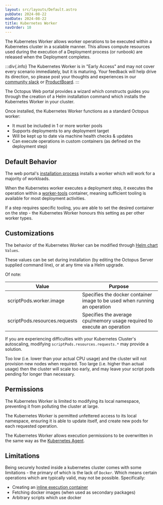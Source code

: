 ```yaml
---
layout: src/layouts/Default.astro
pubDate: 2024-08-22
modDate: 2024-08-22
title: Kubernetes Worker
navOrder: 10
---
```


The Kubernetes Worker allows worker operations to be executed within a Kubernetes cluster in a scalable manner.
This allows compute resources used during the execution of a Deployment process (or runbook) are released
when the Deployment completes.

:::div{.info}
The Kubernetes Worker is in "Early Access" and may not cover every scenario immediately, but it is maturing.
Your feedback will help drive its direction, so please post your thoughts and experiences in our [community slack](https://octopususergroup.slack.com/archives/CBQ3FPQAH)
or [ProductBoard](https://portal.productboard.com/octopusdeploy/1-octopus-deploy-roadmap/c/108-workers-on-kubernetes).
:::

The Octopus Web portal provides a wizard which constructs guides you through the creation of a Helm installation command
which installs the Kubernetes Worker in your cluster.

Once installed, the Kubernetes Worker functions as a standard Octopus worker:

- It must be included in 1 or more worker pools
- Supports deployments to any deployment target
- Will be kept up to date via machine health checks & updates
- Can execute operations in custom containers (as defined on the deployment step)

## Default Behavior

The web portal's [installation process](/docs/infrastructure/workers#installing-a-kubernetes-worker) installs a worker which will work for a majority of workloads.

When the Kubernetes worker executes a deployment step, it executes the operation within a [worker-tools](https://hub.docker.com/r/octopusdeploy/worker-tools) container,
meaning sufficient tooling is available for most deployment activities.

If a step requires specific tooling, you are able to set the desired container on the step - the Kubernetes
Worker honours this setting as per other worker types.

## Customizations

The behavior of the Kubernetes Worker can be modified through [Helm chart](https://github.com/OctopusDeploy/helm-charts/tree/main/charts/kubernetes-agent) `Values`.

These values can be set during installation (by editing the Octopus Server supplied command line), or at any time via a Helm upgrade.

Of note:

| Value                         | Purpose                                                                   |
| ----------------------------- | ------------------------------------------------------------------------- |
| scriptPods.worker.image       | Specifies the docker container image to be used when running an operation |
| scriptPods.resources.requests | Specifies the average cpu/memory usage required to execute an operation   |

If you are experiencing difficulties with your Kubernetes Cluster's autoscaling, modifying `scriptPods.resources.requests.*`
may provide a solution.

Too low (i.e. lower than your actual CPU usage) and the cluster will not provision new nodes when required.
Too large (i.e. higher than actual usage) then the cluster will scale too early, and may leave your script
pods pending for longer than necessary.

## Permissions

The Kubernetes Worker is limited to modifying its local namespace, preventing it from polluting the cluster at large.

The Kubernetes Worker is permitted unfettered access to its local namespace, ensuring it is able to update itself, and
create new pods for each requested operation.

The Kubernetes Worker allows execution permissions to be overwritten in the same way as the [Kubernetes Agent](/docs/kubernetes/targets/kubernetes-agent/permissions).

## Limitations

Being securely hosted inside a kubernetes cluster comes with some limitations - the primary of which is the lack of `Docker`.
Which means certain operations which are typically valid, may not be possible.
Specifically:

- Creating an [inline execution container](/docs/projects/steps/execution-containers-for-workers#inline-execution-containers)
- Fetching docker images (when used as secondary packages)
- Arbitrary scripts which use docker
